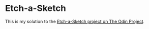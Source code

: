 # Etch-a-Sketch

This is my solution to the [Etch-a-Sketch project on The Odin Project](https://www.theodinproject.com/lessons/foundations-etch-a-sketch).

